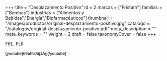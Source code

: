 +++
title = "Desplazamiento Positivo"
id = 2
marcas = ["Fristam"]
familias = ["Bombas"]
industrias = ["Alimentos y Bebidas","Energía","Biofarmacéuticos"]
thumbnail = "/images/productos/original-desplazamiento-positivo.jpg"
catalogo = "/catalogos/original-desplazamiento-positivo.pdf"
meta_description = ""
meta_keywords = ""
weight = 2
draft = false
taxonomyCover = false
+++
<p>FKL, FLII</p>
<p dir="ltr" style="line-height: 1.38; margin-top: 0pt; margin-bottom: 0pt;"><span style="font-size: 13.333333333333332px; font-family: Arial; color: #000000; background-color: transparent; font-weight: 400; font-style: normal; font-variant: normal; text-decoration: none; vertical-align: baseline; white-space: pre-wrap;">{youtube}69ah0Jdj1Ag{/youtube}</span></p>
<p> </p>
<p dir="ltr" style="line-height: 1.38; margin-top: 0pt; margin-bottom: 0pt;"> </p>